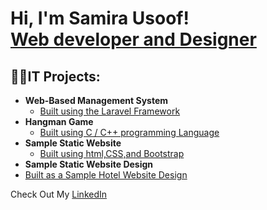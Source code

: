 <h1>Hi, I'm Samira Usoof! <br/><a href="https://github.com/2022Samira">Web developer and Designer</a></h1>

<h2>👨‍💻IT Projects:</h2>

- <b>Web-Based Management System</b>
  - [Built using the Laravel Framework](https://github.com/)
- <b>Hangman Game</b>
  - [Built using C / C++ programming Language](https://github.com/2022Samira/hangmanGame)
- <b>Sample Static Website</b>
  - [Built using html,CSS,and Bootstrap](https://2022samira.github.io/2022Samira-Sample-Website-Using-CSS-Bootstrap-HTML/)
 - <b>Sample Static Website Design</b>
  - [Built as a Sample Hotel Website Design](https://www.canva.com/design/DAFTp5wc3QM/fCn-ifhVpudwmXm25JAr0g/view?website#4:stay)

Check Out My <a href="https://www.linkedin.com/in/samira-usoof-477623167/">LinkedIn </a>








